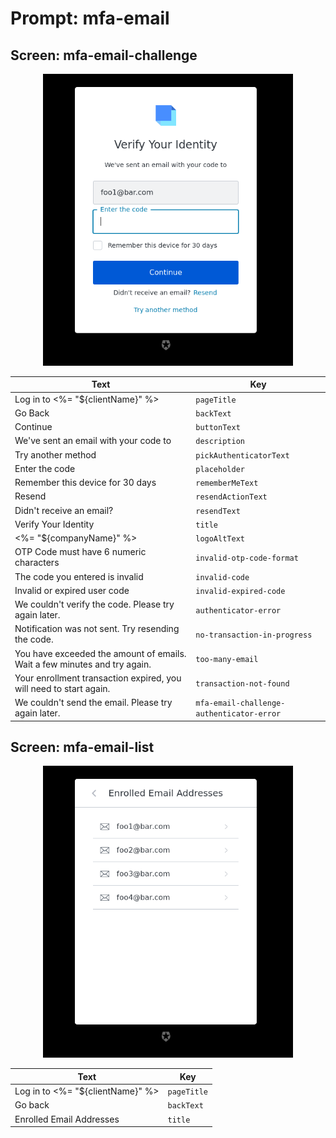 # Prompt: mfa-email

## Screen: mfa-email-challenge

<p style="text-align: center;">
  <img alt="mfa-email-challenge reference screenshot" class="ul-prompt-screenshot" data-ul-prompt="mfa-email-challenge" src="/media/articles/universal-login/text-customization/mfa-email-challenge.png" style="width: 400px;"/>
</p>

|Text|Key|
|----------|----------|
|Log in to <%= "${clientName}" %>|`pageTitle`|
|Go Back|`backText`|
|Continue|`buttonText`|
|We've sent an email with your code to|`description`|
|Try another method|`pickAuthenticatorText`|
|Enter the code|`placeholder`|
|Remember this device for 30 days|`rememberMeText`|
|Resend|`resendActionText`|
|Didn't receive an email?|`resendText`|
|Verify Your Identity|`title`|
|<%= "${companyName}" %>|`logoAltText`|
|OTP Code must have 6 numeric characters|`invalid-otp-code-format`|
|The code you entered is invalid|`invalid-code`|
|Invalid or expired user code|`invalid-expired-code`|
|We couldn't verify the code. Please try again later.|`authenticator-error`|
|Notification was not sent. Try resending the code.|`no-transaction-in-progress`|
|You have exceeded the amount of emails. Wait a few minutes and try again.|`too-many-email`|
|Your enrollment transaction expired, you will need to start again.|`transaction-not-found`|
|We couldn't send the email. Please try again later.|`mfa-email-challenge-authenticator-error`|

## Screen: mfa-email-list

<p style="text-align: center;">
  <img alt="mfa-email-list reference screenshot" class="ul-prompt-screenshot" data-ul-prompt="mfa-email-list" src="/media/articles/universal-login/text-customization/mfa-email-list.png" style="width: 400px;"/>
</p>

|Text|Key|
|----------|----------|
|Log in to <%= "${clientName}" %>|`pageTitle`|
|Go back|`backText`|
|Enrolled Email Addresses|`title`|
